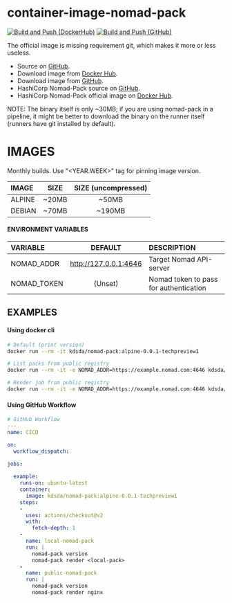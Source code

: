 # container-image-nomad-pack
[![Build and Push (DockerHub)](https://github.com/Kreditorforeningens-Driftssentral-DA/container-image-nomad-pack/actions/workflows/docker-public-dockerhub.yml/badge.svg)](https://github.com/Kreditorforeningens-Driftssentral-DA/container-image-nomad-pack/actions/workflows/docker-public-dockerhub.yml)
[![Build and Push (GitHub)](https://github.com/Kreditorforeningens-Driftssentral-DA/container-image-nomad-pack/actions/workflows/docker-public-github.yml/badge.svg)](https://github.com/Kreditorforeningens-Driftssentral-DA/container-image-nomad-pack/actions/workflows/docker-public-github.yml)

The official image is missing requirement git, which makes it more or less useless.

- Source on [GitHub](https://github.com/Kreditorforeningens-Driftssentral-DA/container-image-nomad-pack).
- Download image from [Docker Hub](https://hub.docker.com/repository/docker/kdsda/nomad-pack).
- Download image from [GitHub](https://github.com/Kreditorforeningens-Driftssentral-DA/container-image-nomad-pack/pkgs/container/container-image-nomad-pack).
- HashiCorp Nomad-Pack source on [GitHub](https://github.com/hashicorp/nomad-pack).
- HashiCorp Nomad-Pack official image on [Docker Hub](https://hub.docker.com/r/hashicorp/nomad-pack).

NOTE: The binary itself is only ~30MB; if you are using nomad-pack in a pipeline, it might be better to
download the binary on the runner itself (runners have git installed by default).

# IMAGES

Monthly builds. Use "<YEAR.WEEK>" tag for pinning image version.

| IMAGE | SIZE | SIZE (uncompressed) |
| :-- | :-: | :-: |
| ALPINE | ~20MB | ~50MB |
| DEBIAN | ~70MB | ~190MB |


#### ENVIRONMENT VARIABLES

| VARIABLE | DEFAULT | DESCRIPTION |
| :-- | :-: | :-- |
| NOMAD_ADDR | http://127.0.0.1:4646  | Target Nomad API-server |
| NOMAD_TOKEN | (Unset) | Nomad token to pass for authentication |


## EXAMPLES

#### Using docker cli
```bash
# Default (print version)
docker run --rm -it kdsda/nomad-pack:alpine-0.0.1-techpreview1

# List packs from public registry
docker run --rm -it -e NOMAD_ADDR=https://example.nomad.com:4646 kdsda/nomad-pack:alpine-0.0.1-techpreview1 nomad-pack registry list

# Render job from public registry
docker run --rm -it -e NOMAD_ADDR=https://example.nomad.com:4646 kdsda/nomad-pack:alpine-0.0.1-techpreview1 nomad-pack render traefik
```
#### Using GitHub Workflow
```yml
# GitHub Workflow
---
name: CICD

on:
  workflow_dispatch:

jobs:
  
  example:
    runs-on: ubuntu-latest
    container:
      image: kdsda/nomad-pack:alpine-0.0.1-techpreview1
    steps:
    -
      uses: actions/checkout@v2
      with:
        fetch-depth: 1
    -
      name: local-nomad-pack
      run: |
        nomad-pack version
        nomad-pack render <local-pack>
    -
      name: public-nomad-pack
      run: |
        nomad-pack version
        nomad-pack render nginx
```
